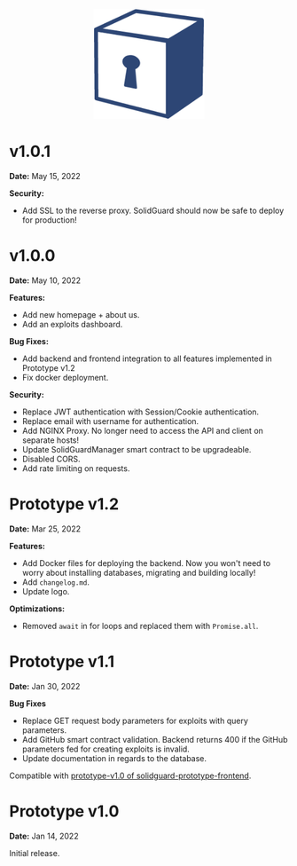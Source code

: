 <div align="center">
  <p align="center">
    <img src="docs/img/solidguard-v1.png" width="200" alt="SolidGuard Logo" />
  </p>
</div>

# v1.0.1

**Date:** May 15, 2022

**Security:**
* Add SSL to the reverse proxy. SolidGuard should now be safe to deploy for production!

# v1.0.0

**Date:** May 10, 2022

**Features:**
* Add new homepage + about us.
* Add an exploits dashboard.

**Bug Fixes:**
* Add backend and frontend integration to all features implemented in Prototype v1.2
* Fix docker deployment.

**Security:**
* Replace JWT authentication with Session/Cookie authentication.
* Replace email with username for authentication.
* Add NGINX Proxy. No longer need to access the API and client on separate hosts!
* Update SolidGuardManager smart contract to be upgradeable.
* Disabled CORS.
* Add rate limiting on requests.

# Prototype v1.2

**Date:** Mar 25, 2022

**Features:**
* Add Docker files for deploying the backend. Now you won't need to worry about installing databases, migrating and building locally!
* Add `changelog.md`.
* Update logo.

**Optimizations:**
* Removed `await` in for loops and replaced them with `Promise.all`.

# Prototype v1.1

**Date:** Jan 30, 2022

**Bug Fixes**
* Replace GET request body parameters for exploits with query parameters.
* Add GitHub smart contract validation. Backend returns 400 if the GitHub parameters fed for creating exploits is invalid.
* Update documentation in regards to the database.

Compatible with [prototype-v1.0 of solidguard-prototype-frontend](https://github.com/SolidGuard/solidguard-prototype-frontend/releases/tag/prototype-v1.0).

# Prototype v1.0

**Date:** Jan 14, 2022

Initial release.